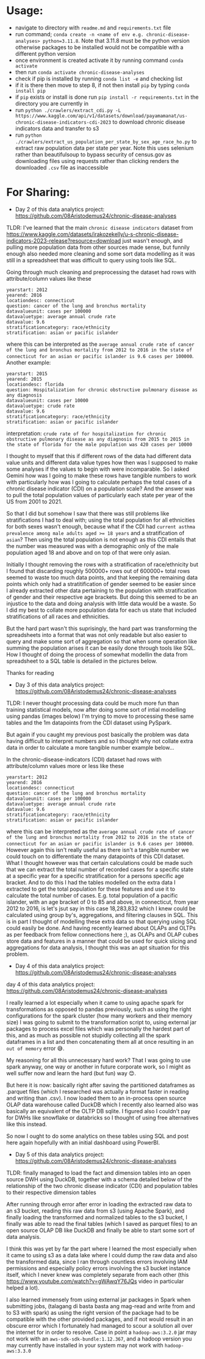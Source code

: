 # Usage:
* navigate to directory with `readme.md` and `requirements.txt` file
* run command; `conda create -n <name of env e.g. chronic-disease-analyses> python=3.11.8`. Note that 3.11.8 must be the python version otherwise packages to be installed would not be compatible with a different python version
* once environment is created activate it by running command `conda activate`
* then run `conda activate chronic-disease-analyses`
* check if pip is installed by running `conda list -e` and checking list
* if it is there then move to step 8, if not then install `pip` by typing `conda install pip`
* if `pip` exists or install is done run `pip install -r requirements.txt` in the directory you are currently in
* run `python ./crawlers/extract_cdi.py -L https://www.kaggle.com/api/v1/datasets/download/payamamanat/us-chronic-disease-indicators-cdi-2023` to download chronic disease indicators data and transfer to s3
* run `python ./crawlers/extract_us_population_per_state_by_sex_age_race_ho.py` to extract raw population data per state per year. Note this uses selenium rather than beautifulsoup to bypass security of census.gov as downloading files using requests rather than clicking renders the downloaded `.csv` file as inaccessible

# For Sharing:
* Day 2 of this data analytics project: https://github.com/08Aristodemus24/chronic-disease-analyses

TLDR: I've learned that the main `chronic disease indicators` dataset from https://www.kaggle.com/datasets/irakozekelly/u-s-chronic-disease-indicators-2023-release?resource=download just wasn't enough, and pulling more population data from other sources made sense, but funnily enough also needed more cleaning and some sort data modelling as it was still in a spreadsheet that was difficult to query using tools like SQL.

Going through much cleaning and preprocessing the dataset had rows with attribute/column values like these
```
yearstart: 2012
yearend: 2016
locationdesc: connecticut
question: cancer of the lung and bronchus mortality
datavalueunit: cases per 100000
datavaluetype: average annual crude rate
datavalue: 9.6
stratificationcategory: race/ethnicity
stratification: asian or pacific islander
```

where this can be interpreted as the `average annual crude rate of cancer of the lung and bronchus mortality from 2012 to 2016 in the state of connecticut for an asian or pacific islander is 9.6 cases per 100000`. Another example:

```
yearstart: 2015
yearend: 2015
locationdesc: florida
question: Hospitalization for chronic obstructive pulmonary disease as any diagnosis
datavalueunit: cases per 10000
datavaluetype: crude rate
datavalue: 9.6
stratificationcategory: race/ethnicity
stratification: asian or pacific islander
```

interpretation: `crude rate of for hospitalization for chronic obstructive pulmonary disease as any diagnosis from 2015 to 2015 in the state of florida for the male population was 420 cases per 10000`

I thought to myself that this if different rows of the data had different data value units and different data value types how then was I supposed to make some analyses if the values to begin with were incomparable. So I asked Gemini how was I going to make these rows have tangible numbers to work with particularly how was I going to calculate perhaps the total cases of a chronic disease indicator (CDI) on a population scale? And the answer was to pull the total population values of particularly each state per year of the US from 2001 to 2021. 

So that I did but somehow I saw that there was still problems like stratifications I had to deal with; using the total population for all ethnicities for both sexes wasn't enough, because what if the CDI had `current asthma prevalence among male adults aged >= 18 years` and a stratification of `asian`? Then using the total population is not enough as this CDI entails that the number was measured was with a demographic only of the male population aged 18 and above and on top of that were only asian.

Initially I thought removing the rows with a stratification of race/ethnicity but I found that discarding roughly 500000+ rows out of 600000+ total rows seemed to waste too much data points, and that keeping the remaining data points which only had a stratitification of gender seemed to be easier since I already extracted other data pertaining to the population with stratification of gender and their respective age brackets. But doing this seemed to be an injustice to the data and doing analysis with little data would be a waste. So I did my best to collate more population data for each us state that included stratifications of all races and ethnicities. 

But the hard part wasn't this suprisingly, the hard part was transforming the spreadsheets into a format that was not only readable but also easier to query and make some sort of aggregation so that when some operation like summing the population arises it can be easily done through tools like SQL. How I thought of doing the process of somewhat modellin the data from spreadsheet to a SQL table is detailed in the pictures below.

Thanks for reading


* Day 3 of this data analytics project: https://github.com/08Aristodemus24/chronic-disease-analyses

TLDR: I never thought processing data could be much more fun than training statistical models, now after doing some sort of intial modelling using pandas (images below) I'm trying to move to processing these same tables and the 1m datapoints from the CDI dataset using PySpark. 

But again if you caught my previous post basically the problem was data having difficult to interpret numbers and so I thought why not collate extra data in order to calculate a more tangible number example below...

In the chronic-disease-indicators (CDI) dataset had rows with attribute/column values more or less like these
```
yearstart: 2012
yearend: 2016
locationdesc: connecticut
question: cancer of the lung and bronchus mortality
datavalueunit: cases per 100000
datavaluetype: average annual crude rate
datavalue: 9.6
stratificationcategory: race/ethnicity
stratification: asian or pacific islander
```

where this can be interpreted as the `average annual crude rate of cancer of the lung and bronchus mortality from 2012 to 2016 in the state of connecticut for an asian or pacific islander is 9.6 cases per 100000`. However again this isn't really useful as there isn't a tangible number we could touch on to differentiate the many datapoints of this CDI dataset. What I thought however was that certain calculations could be made such that we can extract the total number of recorded cases for a specific state at a specific year for a specific stratification for a persons specific age bracket. And to do this I had the tables modelled on the extra data I extracted to get the total population for these features and use it to calculate the total number of cases. E.g. total population of a pacific islander, with an age bracket of 0 to 85 and above, in connecticut, from year 2012 to 2016, is let's jsut say in this case 18,283,832 which I knew could be calculated using group by's, aggregations, and filtering clauses in SQL. This is in part I thought of modelling these extra data so that querying using SQL could easily be done. And having recently learned about OLAPs and OLTPs as per feedback from fellow connections here ;), as OLAPs and OLAP cubes store data and features in a manner that could be used for quick slicing and aggregations for data analysis, I thought this was an apt situation for this problem.

* Day 4 of this data analytics project: https://github.com/08Aristodemus24/chronic-disease-analyses

day 4 of this data analytics project: https://github.com/08Aristodemus24/chronic-disease-analyses

I really learned a lot especially when it came to using apache spark for transformations as opposed to pandas previously, such as using the right configurations for the spark cluster (how many workers and their memory size) I was going to submit to the transformation script to, using external jar packages to process excel files which was personally the hardest part of this, and as much as possible not stupidly collecting all the spark dataframes in a list and then concatenating them all at once resulting in an `out of memory` error 😅. 

My reasoning for all this unnecessary hard work? That I was going to use spark anyway, one way or another in future corporate work, so I might as well suffer now and learn the hard (but fun) way 😊. 

But here it is now: basically right after saving the partitioned dataframes as .parquet files (which I researched was actually a format faster in reading and writing than .csv). I now loaded them to an in-process open source OLAP data warehouse called DuckDB which I recently also learned also was basically an equivalent of the OLTP DB sqlite. I figured also I couldn't pay for DWHs like snowflake or databricks so I thought of using free alternatives like this instead. 

So now I ought to do some analytics on these tables using SQL and post here again hopefully with an initial dashboard using PowerBI. 

* Day 5 of this data analytics project: https://github.com/08Aristodemus24/chronic-disease-analyses

TLDR: finally managed to load the fact and dimension tables into an open source DWH using DuckDB, together with a schema detailed below of the relationship of the two chronic disease indicator (CDI) and population tables to their respective dimension tables

After running through error after error in loading the extracted raw data to an s3 bucket, reading this raw data from s3 (using Apache Spark), and finally loading the transformed and normalized tables to the s3 bucket, I finally was able to read the final tables (which I saved as parquet files) to an open source OLAP DB like DuckDB and finally be able to start some sort of data analysis.

I think this was yet by far the part where I learned the most especially when it came to using s3 as a data lake where I could dump the raw data and also the transformed data, since I ran through countless errors involving IAM permissions and especially policy errors involving the s3 bucket instance itself, which I never knew was completely separate from each other (this https://www.youtube.com/watch?v=gWAwqY76JQs video in particular helped a lot). 

I also learned immensely from using external jar packages in Spark when submitting jobs, (talagang di basta basta ang mag-read and write from and to S3 with spark) as using the right version of the package had to be compatible with the other provided packages, and if not would result in an obscure error which I fortunately had managed to scour a solution all over the internet for in order to resolve. Case in point a `hadoop-aws:3.2.0` jar may not work with an `aws-sdk-sdk-bundle:1.12.367`, and a hadoop version you may currently have installed in your system may not work with `hadoop-aws:3.3.0`